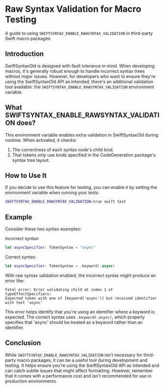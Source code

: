 # Raw Syntax Validation for Macro Testing

A guide to using `SWIFTSYNTAX_ENABLE_RAWSYNTAX_VALIDATION` in third-party Swift macro packages.

## Introduction

SwiftSyntaxOld is designed with fault tolerance in mind. When developing macros, it's generally robust enough to handle 
incorrect syntax trees without major issues. However, for developers who want to ensure they're using the SwiftSyntaxOld 
API as intended, there's an additional validation tool available: the `SWIFTSYNTAX_ENABLE_RAWSYNTAX_VALIDATION` 
environment variable.

## What SWIFTSYNTAX_ENABLE_RAWSYNTAX_VALIDATION does?

This environment variable enables extra validation in SwiftSyntaxOld during runtime. When activated, it checks:

1. The correctness of each syntax node's child kind.
2. That tokens only use kinds specified in the CodeGeneration package's syntax tree layout.


## How to Use It

If you decide to use this feature for testing, you can enable it by setting the environment variable when running your 
tests:

```sh
SWIFTSYNTAX_ENABLE_RAWSYNTAX_VALIDATION=true swift test
```

## Example

Consider these two syntax examples:

Incorrect syntax:
```swift
let asyncSpecifier: TokenSyntax = "async"
```

Correct syntax:
```swift
let asyncSpecifier: TokenSyntax = .keyword(.async)
```

With raw syntax validation enabled, the incorrect syntax might produce an error like:

```
Fatal error: Error validating child at index 1 of typeEffectSpecifiers:
Expected token with one of [keyword('async')] but received identifier with text 'async'
```

This error helps identify that you're using an identifier where a keyword is expected. The correct syntax uses 
`.keyword(.async)`, which properly specifies that 'async' should be treated as a keyword rather than an identifier.


## Conclusion

While `SWIFTSYNTAX_ENABLE_RAWSYNTAX_VALIDATION` isn't necessary for third-party macro packages, it can be a useful tool 
during development and testing. It helps ensure you're using the SwiftSyntaxOld API as intended and can catch subtle issues
that might affect formatting. However, remember that it comes with a performance cost and isn't recommended for use in 
production environments.
